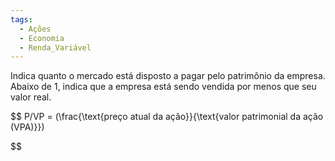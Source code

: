 ```yaml
---
tags:
  - Ações
  - Economia
  - Renda_Variável
---
```

Indica quanto o mercado está disposto a pagar pelo patrimônio da empresa. Abaixo de 1, indica que a empresa está sendo vendida por menos que seu valor real.

$$
P/VP = (\frac{\text{preço atual da ação}}{\text{valor patrimonial da ação (VPA)}})

$$